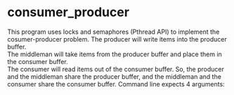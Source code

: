 # consumer_producer
This program uses locks and semaphores (Pthread API) to implement the cosumer-producer problem.
  The producer will write items into the producer buffer.  
  The middleman will take items from the producer 
  buffer and place them in the consumer buffer.  
  The consumer will read items out of the consumer buffer.
  So, the producer and the middleman share the producer buffer, and the middleman and the consumer share the consumer buffer.
  Command line expects 4 arguments:
